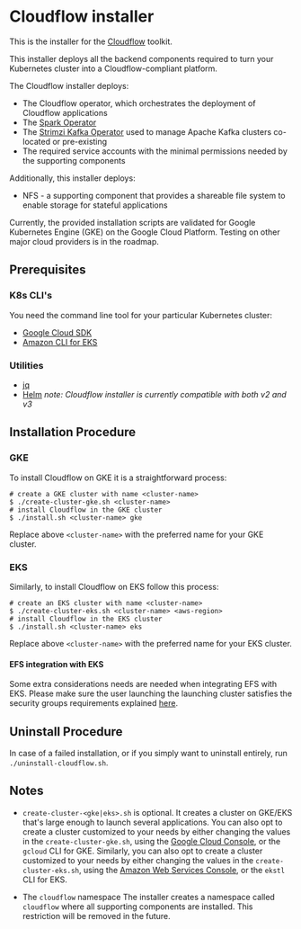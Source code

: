 # Cloudflow installer

This is the installer for the [Cloudflow](https://github.com/lightbend/cloudflow) toolkit. 

This installer deploys all the backend components required to turn your Kubernetes cluster into a Cloudflow-compliant platform.

The Cloudflow installer deploys:
- The Cloudflow operator, which orchestrates the deployment of Cloudflow applications
- The [Spark Operator](https://github.com/GoogleCloudPlatform/spark-on-k8s-operator)
- The [Strimzi Kafka Operator](https://strimzi.io/) used to manage Apache Kafka clusters co-located or pre-existing
- The required service accounts with the minimal permissions needed by the supporting components

Additionally, this installer deploys:
- NFS - a supporting component that provides a shareable file system to enable storage for stateful applications

Currently, the provided installation scripts are validated for Google Kubernetes Engine (GKE) on the Google Cloud Platform. 
Testing on other major cloud providers is in the roadmap.

## Prerequisites

### K8s CLI's
You need the command line tool for your particular Kubernetes cluster:
* [Google Cloud SDK](https://cloud.google.com/sdk/)
* [Amazon CLI for EKS](https://eksctl.io/)

### Utilities
* [jq](https://stedolan.github.io/jq/)
* [Helm](https://helm.sh/) *note: Cloudflow installer is currently compatible with both v2 and v3*

## Installation Procedure

### GKE
To install Cloudflow on GKE it is a straightforward process:

```
# create a GKE cluster with name <cluster-name>
$ ./create-cluster-gke.sh <cluster-name>
# install Cloudflow in the GKE cluster
$ ./install.sh <cluster-name> gke
```
Replace above `<cluster-name>` with the preferred name for your GKE cluster.

### EKS
Similarly, to install Cloudflow on EKS follow this process:

```
# create an EKS cluster with name <cluster-name>
$ ./create-cluster-eks.sh <cluster-name> <aws-region>
# install Cloudflow in the EKS cluster
$ ./install.sh <cluster-name> eks
```
Replace above `<cluster-name>` with the preferred name for your EKS cluster.

#### EFS integration with EKS

Some extra considerations needs are needed when integrating EFS with EKS. Please make sure the user launching the
launching cluster satisfies the security groups requirements explained
[here](https://docs.aws.amazon.com/efs/latest/ug/accessing-fs-create-security-groups.html).

## Uninstall Procedure

In case of a failed installation, or if you simply want to uninstall entirely, run `./uninstall-cloudflow.sh`.

Notes
-----
- `create-cluster-<gke|eks>.sh` is optional. 
It creates a cluster on GKE/EKS that's large enough to launch several applications.
You can also opt to create a cluster customized to your needs by either changing the values in the 
`create-cluster-gke.sh`, using the [Google Cloud Console](cloud.google.com), or the `gcloud` CLI for GKE.
Similarly, you can also opt to create a cluster customized to your needs by either changing the values in the
`create-cluster-eks.sh`, using the [Amazon Web Services Console](aws.amazon.com), or the `ekstl` CLI for EKS.

- The `cloudflow` namespace
The installer creates a namespace called `cloudflow` where all supporting components are installed.
This restriction will be removed in the future.
